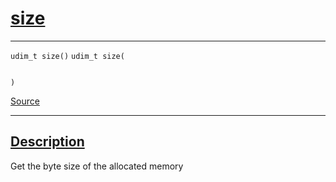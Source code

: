 
<h1 id="size">
 <a href="#/api/memory/size" class="anchor">
   <span>size</span>
  </a>
</h1>

<div class="signature">

<hr>

  <div class="definition-container">
    <div class="definition">
      <code class="desktop-only"><span class="token keyword">udim&#95;t</span> size()</code>
      <code class="mobile-only"><span class="token keyword">udim&#95;t</span> size(
    
)</code>
      <div class="flex-spacing"></div>
      <a href="https://github.com/libocca/occa/blob/6d155d0c/include/occa/core/memory.hpp#L203" target="_blank">Source</a>
    </div>
    
  </div>

  <hr>
</div>


<h2 id="description">
 <a href="#/api/memory/size?id=description" class="anchor">
   <span>Description</span>
  </a>
</h2>

Get the byte size of the allocated memory
